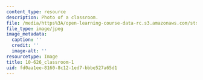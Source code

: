 ```yaml
---
content_type: resource
description: Photo of a classroom.
file: /media/https%3A/open-learning-course-data-rc.s3.amazonaws.com/sts-004-science-technology-world-fall-2013/fd0aa1ee81608c121ed7bbbe527a65d1_10-626_classroom-1.jpg
file_type: image/jpeg
image_metadata:
  caption: ''
  credit: ''
  image-alt: ''
resourcetype: Image
title: 10-626_classroom-1
uid: fd0aa1ee-8160-8c12-1ed7-bbbe527a65d1
---
```


